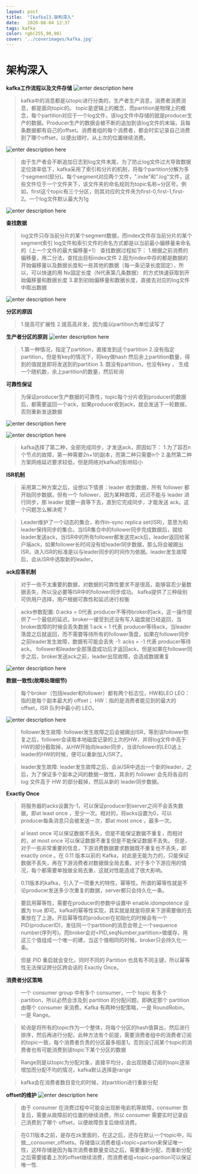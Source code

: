 ```yaml
---
layout: post
title:  "[kafka]3.架构深入"
date:   2020-08-04 12:37
tags: kafka
color: rgb(255,90,90)
cover: '../coverimages/kafka.jpg'
---
```


# 架构深入

**kafka工作流程以及文件存储**
![enter description here](https://raw.githubusercontent.com/LazystudentCH/blogImage/master/2020/8/3/[kafka]3.架构深入/1596446484099.png)

> kafka中的消息都是以topic进行分类的，生产者生产消息，消费者消费消息，都是面向topic的。
> topic是逻辑上的概念，而partition是物理上的概念，每个partition对应于一个log文件，该log文件中存储的就是producer生产的数据。Producer生产的数据会被不断的追加到该log文件的末端，且每条数据都有自己的offset。消费者组的每个消费者，都会时实记录自己消费到了哪个offset，以便出错时，从上次的位置继续消费。

![enter description here](https://raw.githubusercontent.com/LazystudentCH/blogImage/master/2020/8/3/[kafka]3.架构深入/1596451806552.png)

> 由于生产者会不断追加日志到log文件末尾，为了防止log文件过大导致数据定位效率低下，kafka采用了索引和分片的机制，将每个partition分解为多个segment(部分)。每个segment对应两个文件，".inde"和".log"文件，这些文件位于一个文件夹下，该文件夹的命名规则为topic名称+分区号。例如，first这个topic有三个分区，则其对应的文件夹为first-0,first-1,first-2。一个log文件默认最大为1g

![enter description here](https://raw.githubusercontent.com/LazystudentCH/blogImage/master/2020/8/3/[kafka]3.架构深入/1596452354105.png)

**查找数据**
> log文件只存当前分片的某个segment数据，而index文件存当前分片的某个segment索引
> log文件和索引文件的命名方式都是以当前最小偏移量来命名的（上一个文件的最大偏移量+1）
> 查找数据过程如下：
> 1.根据之前消费的偏移量，用二分法，查找出目标index文件
> 2.因为index中存的都是数据的开始偏移量以及数据长度和一些其他的数据（每一条记录长度固定），所以，可以快速的用 Nx固定长度（N代表第几条数据） 的方式快速获取到开始偏移量和数据长度
> 3.拿到初始偏移量和数据长度，直接去对应的log文件中取出数据

![enter description here](https://raw.githubusercontent.com/LazystudentCH/blogImage/master/2020/8/3/[kafka]3.架构深入/1596466171977.png)

**分区的原因**
> 1.提高可扩展性
> 2.提高高并发，因为能以partition为单位读写了

**生产者分区的原则**
![enter description here](https://raw.githubusercontent.com/LazystudentCH/blogImage/master/2020/8/6/[kafka]3.架构深入/1596725732020.png)

> 1.第一种情况，指定了partition，直接发到这个partition
> 2.没有指定partition，但是有key的情况下，将key做hash 然后余上partition数量，得到的值就是即将发送到的partition
> 3. 既没有partition，也没有key ， 生成一个随机数，余上partition的数量，然后轮询

**可靠性保证**
> 为保证producer生产数据的可靠性，topic每个分片收到producer的数据后，都需要返回一个ack，如果producer收到ack，就会发送下一轮数据，否则重新发送数据

![enter description here](https://raw.githubusercontent.com/LazystudentCH/blogImage/master/2020/8/8/[kafka]3.架构深入/1596855934146.png)

![enter description here](https://raw.githubusercontent.com/LazystudentCH/blogImage/master/2020/8/8/[kafka]3.架构深入/1596855955561.png)

> kafka选择了第二种，全部完成同步，才发送ack，原因如下：
> 1.为了容忍n个节点的故障，第一种需要2n+1的副本，而第二种只需要n个
> 2.虽然第二种方案网络延迟要求较低，但是网络对kafka的影响较小

**ISR机制**
> 采用第二种方案之后，设想以下情景：leader 收到数据，所有 follower 都开始同步数据，但有一个 follower，因为某种故障，迟迟不能与 leader 进行同步，那 leader 就要一直等下去，直到它完成同步，才能发送 ack。这个问题怎么解决呢？

> Leader维护了一个动态的集合，称作in-sync replica set(ISR)，意思为和leader保持同步的集合。当ISR集合中的follower同步完成数据后，就给leader发送ack，当ISR中的所有follower都发送完ack后，leader返回给客户端ack，如果follower长时间没有给leader同步数据，那么将会被踢出ISR，进入ISR的标准是以与leader同步的时间作为依据。leader发生故障后，会从ISR中选取新的leader。

**ack应答机制**
> 对于一些不太重要的数据，对数据的可靠性要求不是很高，能够容忍少量数据丢失，所以没必要等ISR中的follower同步成功。
> kafka提供了三种级别可供用户选择，用户根据可靠性和延迟进行权衡

>acks参数配置:
>0:acks = 0代表 producer不等待broker的ack，这一操作提供了一个最低的延迟，broker一接受到还没有写入磁盘就已经返回，当broker故障的时候会丢失数据
>1:ack = 1 代表 producer等待ack，当leader落盘之后就返回，而不需要等待所有的follower落盘，如果在follower同步之前leader发生故障，数据有可能会丢失
>-1: acks = -1 代表 producer等待ack， follower和leader全部落盘成功后才返回ack，但是如果在follower同步之后，broker发送ack之前，leader出现故障，会造成数据重复

![enter description here](https://raw.githubusercontent.com/LazystudentCH/blogImage/master/2020/8/8/[kafka]3.架构深入/1596860986239.png)

**数据一致性(故障处理细节)**
> 每个broker（包括leader和follower）都有两个标志位，HW和LEO
> LEO：指的是每个副本最大的 offset；
HW：指的是消费者能见到的最大的 offset，ISR 队列中最小的 LEO。

![enter description here](https://raw.githubusercontent.com/LazystudentCH/blogImage/master/2020/8/9/[kafka]3.架构深入/1596948413833.png)

>follower发生故障:
>follower发生故障之后会被踢出ISR，等到该follower恢复之后，follower会读取本地磁盘记录的上次的HW，并将log文件中高于HW的部分截取掉，从HW开始向leader同步，当该follower的LEO追上leader的HW的时候，便可以重新加入ISR了。

> leader发生故障:
> leader发生故障之后，会从ISR中选出一个新的leader，之后，为了保证多个副本之间的数据一致性，其余的 follower 会先将各自的 log 文件高于 HW 的部分截掉，然后从新的 leader同步数据。

**Exactly Once**

> 将服务器的acks设置为-1，可以保证producer到server之间不会丢失数据，即at least once ，至少一次。相对的，将acks设置为0，可以producer每条消息只会被发送一次，即at most once ，最多一次。

> al least once 可以保证数据不丢失，但是不能保证数据不重复，而相对的，at most once 可以保证数据不重复但是不能保证数据不丢失。
> 但是，对于一些非常重要的信息，下游消费数据要求数据既不重复也不丢失，即exactly once 。在 0.11 版本以前的 Kafka，对此是无能为力的，只能保证数据不丢失，再在下游消费者对数据做全局去重。对于多个下游应用的情况，每个都需要单独做全局去重，这就对性能造成了很大影响。

> 0.11版本的kafka，引入了一项重大的特性，幂等性。所谓的幂等性就是不论producer发送多少次重复的数据，server都只会持久化一条。

> 要启用幂等性，需要在producer的参数中设置中 enable.idompotence 设置为 true 即可。kafka的幂等性实现，其实就是就是将原来下游需要做的去重放在了上游。开启幂等性的producer在初始化的时候会有一个PID(producerID)，发往同一个partition的消息会带上一个sequence number(序列号)。而broker会对<PID,seqNumber,partition>做缓存，用这三个值组成一个唯一的建，当这个值相同的时候，broker只会持久化一条。

> 但是 PID 重启就会变化，同时不同的 Partition 也具有不同主键，所以幂等性无法保证跨分区跨会话的 Exactly Once。

**消费者分区策略**
> 一个 consumer group 中有多个 consumer，一个 topic 有多个 partition，所以必然会涉及到 partition 的分配问题，即确定那个 partition 由哪个 consumer 来消费。Kafka 有两种分配策略，一是 RoundRobin，一是 Range。

> 轮询是将所有的topic作为一个整体，将每个分区的hash值算出，然后进行排序，然后再进行分配，此种方法有个前提，需要消费者组中的消费者订阅的topic一致，每个消费者负责的分区最多相差1。否则没订阅某个topic的消费者也有可能消费到该topic下某个分区的数据

> Range则是以topic为分配对象，直接平均分，会出现随着订阅的topic逐渐增加而分配不均的情况，kafka默认选择是range

> kafka会在消费者数目变化的时候，对partition进行重新分配

**offset的维护**
![enter description here](https://raw.githubusercontent.com/LazystudentCH/blogImage/master/2020/8/11/[kafka]3.架构深入/1597154024280.png)

> 由于 consumer 在消费过程中可能会出现断电宕机等故障，consumer 恢复后，需要从故障前的位置的继续消费，所以 consumer 需要实时记录自己消费到了哪个 offset，以便故障恢复后继续消费。

> 在0.11版本之前，是存在zk里面的，在这之后，还存在默认一个topic中，叫做__consumer_offsets。存储值以消费者组+topic+partion来保证唯一性，这样存储是因为每次消费者数量变动之后，需要重新分配，而重新分配之后需要接着上次的offset继续消费，而消费者组+topic+parition可以保证唯一性.


